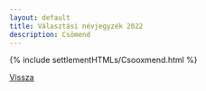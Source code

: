 ```yaml
---
layout: default
title: Választási névjegyzék 2022
description: Csömend
---
```


{% include settlementHTMLs/Csooxmend.html %}

[Vissza](../)